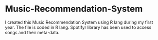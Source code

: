 # Music-Recommendation-System

I created this Music Recommendation System using R lang during my first year. The file is coded in R lang. Spotifyr library has been used to access songs and their meta-data. 
